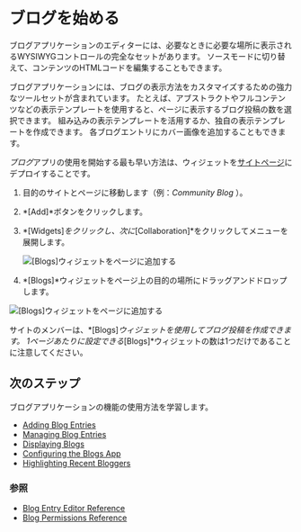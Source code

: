 # ブログを始める

ブログアプリケーションのエディターには、必要なときに必要な場所に表示されるWYSIWYGコントロールの完全なセットがあります。 ソースモードに切り替えて、コンテンツのHTMLコードを編集することもできます。

ブログアプリケーションには、ブログの表示方法をカスタマイズするための強力なツールセットが含まれています。 たとえば、アブストラクトやフルコンテンツなどの表示テンプレートを使用すると、ページに表示するブログ投稿の数を選択できます。 組み込みの表示テンプレートを活用するか、独自の表示テンプレートを作成できます。 各ブログエントリにカバー画像を追加することもできます。

*ブログ*アプリの使用を開始する最も早い方法は、ウィジェットを[サイトページ](../../site-building/creating-pages/understanding-pages.md)にデプロイすることです。

1.  目的のサイトとページに移動します（例：*Community Blog* ）。

2.  *[Add]*ボタンをクリックします。

3.  *[Widgets]*をクリックし、次に*[Collaboration]*をクリックしてメニューを展開します。

    ![[Blogs]ウィジェットをページに追加する](./getting-started-with-blogs/images/01.png)

4.  *[Blogs]*ウィジェットをページ上の目的の場所にドラッグアンドドロップします。

![[Blogs]ウィジェットをページに追加する](./getting-started-with-blogs/images/02.png)

サイトのメンバーは、*[Blogs]*ウィジェットを使用してブログ投稿を作成できます。 1ページあたりに設定できる*[Blogs]*ウィジェットの数は1つだけであることに注意してください。

## 次のステップ

ブログアプリケーションの機能の使用方法を学習します。

  - [Adding Blog Entries](./adding-blog-entries.md)
  - [Managing Blog Entries](./managing-blog-entries.md)
  - [Displaying Blogs](./displaying-blogs.md)
  - [Configuring the Blogs App](./configuring-the-blogs-app.md)
  - [Highlighting Recent Bloggers](./highlighting-recent-bloggers.md)

### 参照

  - [Blog Entry Editor Reference](./blog-entry-editor-reference.md)
  - [Blog Permissions Reference](./blog-permissions-reference.md)
